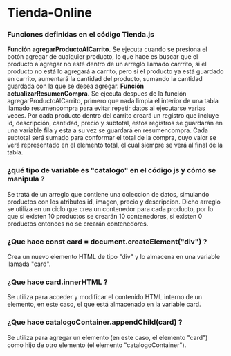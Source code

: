 # Tienda-Online

### Funciones definidas en el código Tienda.js

**Función agregarProductoAlCarrito.**
Se ejecuta cuando se presiona el botón agregar de cualquier producto, lo que hace es buscar que el producto a agregar no esté dentro de un arreglo llamado carrrito, si el producto no está lo agregará a carrito, pero si el producto ya está guardado en carrito, aumentará la cantidad del producto, sumando la cantidad guardada con la que se desea agregar.
**Función actualizarResumenCompra.**
Se ejecuta despues de la función agregarProductoAlCarrito, primero que nada limpia el interior de una tabla llamado resumencompra para evitar repetir datos al ejecutarse varias veces. Por cada producto dentro del carrito creará un registro que incluye id, descripción, cantidad, precio y subtotal, estos registros se guardarán en una variable fila y esta a su vez se guardará en resumencompra. Cada subtotal será sumado para conformar el total de la compra, cuyo valor se verá representado en el elemento total, el cual siempre se verá al final de la tabla.

### ¿qué tipo de variable es "catalogo" en el código js y cómo se manipula ?
Se tratá de un arreglo que contiene una coleccion de datos, simulando productos con los atributos id, imagen, precio y descripcion. Dicho arreglo se utiliza en un ciclo que crea un contenedor para cada producto, por lo que si existen 10 productos se crearán 10 contenedores, si existen 0 productos entonces no se crearán contenedores.

### ¿Que hace const card = document.createElement("div") ?
Crea un nuevo elemento HTML de tipo "div" y lo almacena en una variable llamada "card".

### ¿Que hace card.innerHTML ?
Se utiliza para acceder y modificar el contenido HTML interno de un elemento, en este caso, el que está almacenado en la variable card.
### ¿Que hace catalogoContainer.appendChild(card) ?
Se utiliza para agregar un elemento (en este caso, el elemento "card") como hijo de otro elemento (el elemento "catalogoContainer").
